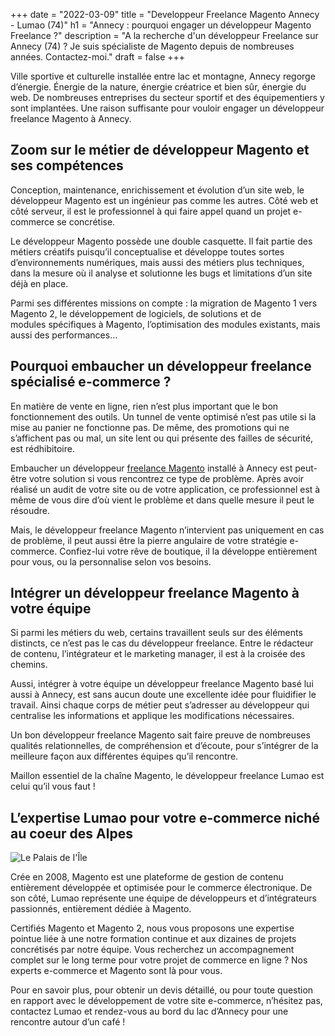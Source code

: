 +++
date = "2022-03-09"
title = "Developpeur Freelance Magento Annecy - Lumao (74)"
h1 = "Annecy : pourquoi engager un développeur Magento Freelance ?"
description = "A la recherche d'un développeur Freelance sur Annecy (74) ? Je suis spécialiste de Magento depuis de nombreuses années. Contactez-moi."
draft = false
+++

Ville sportive et culturelle installée entre lac et montagne, Annecy regorge d’énergie. Énergie de la nature, énergie créatrice et bien sûr, énergie du web. De nombreuses entreprises du secteur sportif et des équipementiers y sont implantées. Une raison suffisante pour vouloir engager un développeur freelance Magento à Annecy.

## Zoom sur le métier de développeur Magento et ses compétences

Conception, maintenance, enrichissement et évolution d’un site web, le développeur Magento est un ingénieur pas comme les autres. Côté web et côté serveur, il est le professionnel à qui faire appel quand un projet e-commerce se concrétise.

Le développeur Magento possède une double casquette. Il fait partie des métiers créatifs puisqu’il conceptualise et développe toutes sortes d’environnements numériques, mais aussi des métiers plus techniques, dans la mesure où il analyse et solutionne les bugs et limitations d’un site déjà en place.

Parmi ses différentes missions on compte : la migration de Magento 1 vers Magento 2, le développement de logiciels, de solutions et de modules spécifiques à Magento, l’optimisation des modules existants, mais aussi des performances...

## Pourquoi embaucher un développeur freelance spécialisé e-commerce ?

En matière de vente en ligne, rien n’est plus important que le bon fonctionnement des outils. Un tunnel de vente optimisé n’est pas utile si la mise au panier ne fonctionne pas. De même, des promotions qui ne s’affichent pas ou mal, un site lent ou qui présente des failles de sécurité, est rédhibitoire.

Embaucher un développeur [freelance Magento](/ecommerce/cms/magento/freelance/) installé à Annecy est peut-être votre solution si vous rencontrez ce type de problème. Après avoir réalisé un audit de votre site ou de votre application, ce professionnel est à même de vous dire d’où vient le problème et dans quelle mesure il peut le résoudre.

Mais, le développeur freelance Magento n’intervient pas uniquement en cas de problème, il peut aussi être la pierre angulaire de votre stratégie e-commerce. Confiez-lui votre rêve de boutique, il la développe entièrement pour vous, ou la personnalise selon vos besoins.

## Intégrer un développeur freelance Magento à votre équipe

Si parmi les métiers du web, certains travaillent seuls sur des éléments distincts, ce n’est pas le cas du développeur freelance. Entre le rédacteur de contenu, l’intégrateur et le marketing manager, il est à la croisée des chemins.

Aussi, intégrer à votre équipe un développeur freelance Magento basé lui aussi à Annecy, est sans aucun doute une excellente idée pour fluidifier le travail. Ainsi chaque corps de métier peut s’adresser au développeur qui centralise les informations et applique les modifications nécessaires.

Un bon développeur freelance Magento sait faire preuve de nombreuses qualités relationnelles, de compréhension et d’écoute, pour s’intégrer de la meilleure façon aux différentes équipes qu’il rencontre.

Maillon essentiel de la chaîne Magento, le développeur freelance Lumao est celui qu’il vous faut !

## L’expertise Lumao pour votre e-commerce niché au coeur des Alpes

<img class="animate zoomIn margin-auto" src="/images/ville/palai-ile.jpg" alt="Le Palais de I'Île" />

Crée en 2008, Magento est une plateforme de gestion de contenu entièrement développée et optimisée pour le commerce électronique. De son côté, Lumao représente une équipe de développeurs et d’intégrateurs passionnés, entièrement dédiée à Magento.

Certifiés Magento et Magento 2, nous vous proposons une expertise pointue liée à une notre formation continue et aux dizaines de projets concrétisés par notre équipe. Vous recherchez un accompagnement complet sur le long terme pour votre projet de commerce en ligne ? Nos experts e-commerce et Magento sont là pour vous.

Pour en savoir plus, pour obtenir un devis détaillé, ou pour toute question en rapport avec le développement de votre site e-commerce, n’hésitez pas, contactez Lumao et rendez-vous au bord du lac d’Annecy pour une rencontre autour d’un café !

